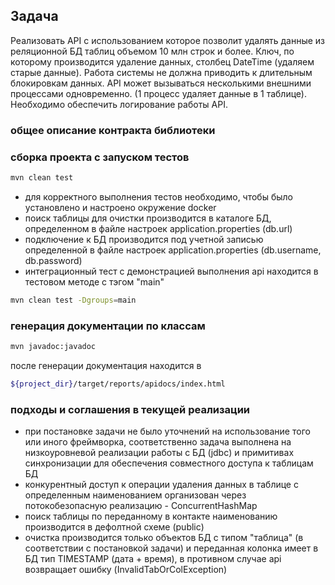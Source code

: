 ## Задача 
Реализовать API с использованием которое позволит удалять данные из реляционной БД  таблиц объемом 10 млн строк и более. Ключ, по которому производится удаление данных, столбец DateTime (удаляем старые данные). Работа системы не должна приводить к длительным блокировкам данных. АPI может вызываться несколькими внешними процессами одновременно. (1 процесс удаляет данные в 1 таблице). Необходимо обеспечить логирование работы API.

### общее описание контракта библиотеки
### сборка проекта с запуском тестов
```sh
mvn clean test
```
- для корректного выполнения тестов необходимо, чтобы было установлено и настроено окружение docker
- поиск таблицы для очистки производится в каталоге БД, определенном в файле настроек application.properties (db.url)
- подключение к БД производится под учетной записью определенной в файле настроек application.properties (db.username, db.password)
- интеграционный тест с демонстрацией выполнения api находится в тестовом методе с тэгом "main"
```sh
mvn clean test -Dgroups=main
```
### генерация документации по классам 
```sh
mvn javadoc:javadoc
```
после генерации документация находится в 
```sh
${project_dir}/target/reports/apidocs/index.html
```
### подходы и соглашения в текущей реализации
- при постановке задачи не было уточнений на использование того или иного фреймворка, соответственно задача выполнена на низкоуровневой реализации работы с БД (jdbc) и примитивах синхронизации для обеспечения совместного доступа к таблицам БД
- конкурентный доступ к операции удаления данных в таблице с определенным наименованием организован через потокобезопасную реализацию - ConcurrentHashMap
- поиск таблицы по переданному в контакте наименованию производится в дефолтной схеме (public)
- очистка производится только объектов БД с типом "таблица" (в соответствии с постановкой задачи) и переданная колонка имеет в БД тип TIMESTAMP (дата + время), в противном случае api возвращает ошибку (InvalidTabOrColException)

